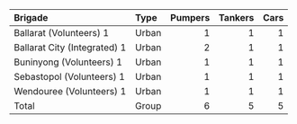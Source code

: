 | Brigade                      | Type   |   Pumpers |   Tankers |   Cars |
|:-----------------------------|:-------|----------:|----------:|-------:|
| Ballarat (Volunteers) 1      | Urban  |         1 |         1 |      1 |
| Ballarat City (Integrated) 1 | Urban  |         2 |         1 |      1 |
| Buninyong (Volunteers) 1     | Urban  |         1 |         1 |      1 |
| Sebastopol (Volunteers) 1    | Urban  |         1 |         1 |      1 |
| Wendouree (Volunteers) 1     | Urban  |         1 |         1 |      1 |
| Total                        | Group  |         6 |         5 |      5 |